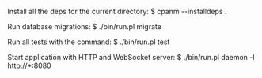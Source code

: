 Install all the deps for the current directory:
$ cpanm --installdeps .

Run database migrations:
$ ./bin/run.pl migrate

Run all tests with the command:
$ ./bin/run.pl test

Start application with HTTP and WebSocket server:
$ ./bin/run.pl daemon -l http://*:8080
